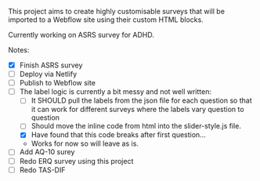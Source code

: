 This project aims to create highly customisable surveys that will be imported to a Webflow site using their custom HTML blocks.

Currently working on ASRS survey for ADHD.


Notes:
- [x] Finish ASRS survey
- [ ] Deploy via Netlify
- [ ] Publish to Webflow site
- [ ] The label logic is currently a bit messy and not well written:
    - [ ] It SHOULD pull the labels from the json file for each question so that it can work for different surveys where the labels vary question to question
    - [ ] Should move the inline code from html into the slider-style.js file.
    - [x] Have found that this code breaks after first question...
    - Works for now so will leave as is.
- [ ] Add AQ-10 surey
- [ ] Redo ERQ survey using this project
- [ ] Redo TAS-DIF